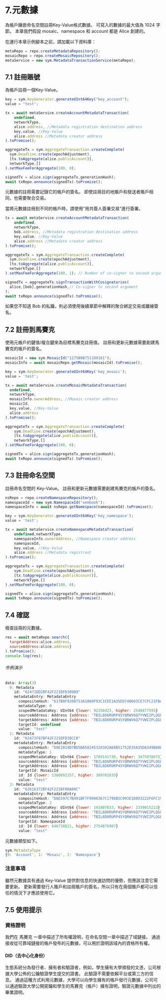 # 7.元數據

為帳戶鑲嵌命名空間註冊Key-Value格式數據。 可寫入的數據的最大值為 1024 字節。
本章我們假設 mosaic、namespace 和 account 都是 Alice 創建的。

在運行本章示例腳本之前，請加載以下資料庫：
```js
metaRepo = repo.createMetadataRepository();
mosaicRepo = repo.createMosaicRepository();
metaService = new sym.MetadataTransactionService(metaRepo);
```
## 7.1 註冊賬號

為帳戶註冊一個Key-Value。

```js
key = sym.KeyGenerator.generateUInt64Key("key_account");
value = "test";

tx = await metaService.createAccountMetadataTransaction(
    undefined,
    networkType,
    alice.address, //Metadata registration destination address
    key,value, //Key-Value
    alice.address //Metadata creator address
).toPromise();

aggregateTx = sym.AggregateTransaction.createComplete(
  sym.Deadline.create(epochAdjustment),
  [tx.toAggregate(alice.publicAccount)],
  networkType,[]
).setMaxFeeForAggregate(100, 0);

signedTx = alice.sign(aggregateTx,generationHash);
await txRepo.announce(signedTx).toPromise();
```

元數據的註冊需要記錄它的帳戶的簽名。
即使註冊目的地賬戶和發送者賬戶相同，也需要聚合交易。

當將元數據註冊到不同的帳戶時，請使用“用共簽人簽署交易”進行簽署。

```js
tx = await metaService.createAccountMetadataTransaction(
    undefined,
    networkType,
    bob.address, //Metadata registration destination address
    key,value, //Key-Value
    alice.address //Metadata creator address
).toPromise();

aggregateTx = sym.AggregateTransaction.createComplete(
  sym.Deadline.create(epochAdjustment),
  [tx.toAggregate(alice.publicAccount)],
  networkType,[]
).setMaxFeeForAggregate(100, 1); // Number of co-signer to second argument: 1

signedTx = aggregateTx.signTransactionWithCosignatories(
  alice,[bob],generationHash,// Co-signer to second argument
);
await txRepo.announce(signedTx).toPromise();
```

如果您不知道 Bob 的私鑰，則必須使用後續章節中解釋的聚合綁定交易或離線簽名。

## 7.2 註冊到馬賽克

使用元帳戶的鍵值/複合鍵來為目標馬賽克註冊值。
註冊和更新元數據需要創建馬賽克的帳戶的簽名。

```js
mosaicId = new sym.MosaicId("1275B0B7511D9161");
mosaicInfo = await mosaicRepo.getMosaic(mosaicId).toPromise();

key = sym.KeyGenerator.generateUInt64Key('key_mosaic');
value = 'test';

tx = await metaService.createMosaicMetadataTransaction(
  undefined,
  networkType,
  mosaicInfo.ownerAddress, //Mosaic creator address
  mosaicId,
  key,value, //Key-Value
  alice.address
).toPromise();

aggregateTx = sym.AggregateTransaction.createComplete(
    sym.Deadline.create(epochAdjustment),
    [tx.toAggregate(alice.publicAccount)],
    networkType,[]
).setMaxFeeForAggregate(100, 0);

signedTx = alice.sign(aggregateTx,generationHash);
await txRepo.announce(signedTx).toPromise();
```

## 7.3 註冊命名空間

註冊命名空間的 Key-Value。
註冊和更新元數據需要創建馬賽克的帳戶的簽名。

```js
nsRepo = repo.createNamespaceRepository();
namespaceId = new sym.NamespaceId("xembook");
namespaceInfo = await nsRepo.getNamespace(namespaceId).toPromise();

key = sym.KeyGenerator.generateUInt64Key('key_namespace');
value = 'test';

tx = await metaService.createNamespaceMetadataTransaction(
    undefined,networkType,
    namespaceInfo.ownerAddress, //Namespace creator address
    namespaceId,
    key,value, //Key-Value
    alice.address //Metadata registrant
).toPromise();

aggregateTx = sym.AggregateTransaction.createComplete(
    sym.Deadline.create(epochAdjustment),
    [tx.toAggregate(alice.publicAccount)],
    networkType,[]
).setMaxFeeForAggregate(100, 0);

signedTx = alice.sign(aggregateTx,generationHash);
await txRepo.announce(signedTx).toPromise();
```

## 7.4 確認
檢查註冊的元數據。

```js
res = await metaRepo.search({
  targetAddress:alice.address,
  sourceAddress:alice.address}
).toPromise();
console.log(res);
```
###### 市例演示
```js
data: Array(3)
  0: Metadata
    id: "62471DD2BF42F221DFD309D9"
    metadataEntry: MetadataEntry
      compositeHash: "617B0F9208753A1080F93C1CEE1A35ED740603CE7CFC21FBAE3859B7707A9063"
      metadataType: 0
      scopedMetadataKey: UInt64 {lower: 92350423, higher: 2540877595}
      sourceAddress: Address {address: 'TBIL6D6RURP45YQRWV6Q7YVWIIPLQGLZQFHWFEQ', networkType: 152}
      targetAddress: Address {address: 'TBIL6D6RURP45YQRWV6Q7YVWIIPLQGLZQFHWFEQ', networkType: 152}
      targetId: undefined
      value: "test"
  1: Metadata
    id: "62471F87BF42F221DFD30CC8"
    metadataEntry: MetadataEntry
      compositeHash: "D9E2019D7BD5BA58245320392A68B51752E35A35DA349B08E141DCE99AC3655A"
      metadataType: 1
      scopedMetadataKey: UInt64 {lower: 1789141730, higher: 3475078673}
      sourceAddress: Address {address: 'TBIL6D6RURP45YQRWV6Q7YVWIIPLQGLZQFHWFEQ', networkType: 152}
      targetAddress: Address {address: 'TBIL6D6RURP45YQRWV6Q7YVWIIPLQGLZQFHWFEQ', networkType: 152}
      targetId: MosaicId
      id: Id {lower: 1360892257, higher: 309702839}
      value: "test"
  3: Metadata
    id: "62616372BF42F221DF00A88C"
    metadataEntry: MetadataEntry
      compositeHash: "D8E597C7B491BF7F9990367C1798B5C993E1D893222F6FC199F98915339D92D5"
      metadataType: 2
      scopedMetadataKey: UInt64 {lower: 141807833, higher: 2339015223}
      sourceAddress: Address {address: 'TBIL6D6RURP45YQRWV6Q7YVWIIPLQGLZQFHWFEQ', networkType: 152}
      targetAddress: Address {address: 'TBIL6D6RURP45YQRWV6Q7YVWIIPLQGLZQFHWFEQ', networkType: 152}
      targetId: NamespaceId
      id: Id {lower: 646738821, higher: 2754876907}
      value: "test"
```
元數據類型如下。
```js
sym.MetadataType
{0: 'Account', 1: 'Mosaic', 2: 'Namespace'}
```

### 注意事項
雖然元數據具有通過 Key-Value 提供對信息的快速訪問的優勢，但應該注意它需要更新。
更新需要發行人賬戶和註冊賬戶的簽名，所以只有在兩個賬戶都可以信任的情況下才應該使用它。


## 7.5 使用提示

### 資格證明

我們在 馬賽克 一章中描述了所有權證明，在命名空間一章中描述了域鏈接。
通過接收從可靠域鏈接的帳戶發布的元數據，可以用於證明該域內的資格所有權。

#### DID（去中心化身份）

生態系統分為發行者、擁有者和驗證者，例如，學生擁有大學頒發的文憑，公司根據大學公佈的公鑰驗證學生提交的證書。
此驗證不需要依賴平台或第三方的信息。
通過這種方式利用元數據，大學可以向學生擁有的帳戶發行元數據，公司可以通過驗證大學公開密鑰和學生的馬賽克（帳戶）擁有證明，驗證元數據中列出的畢業證明。
